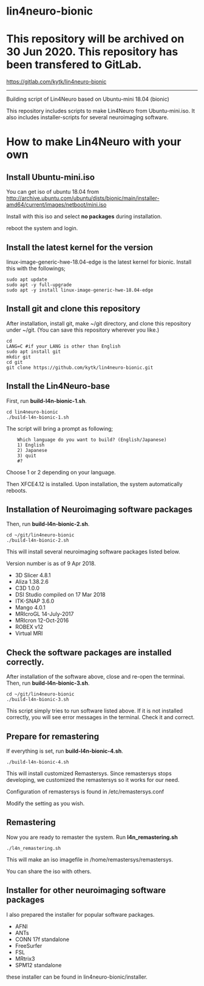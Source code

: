 # lin4neuro-bionic

# This repository will be archived on 30 Jun 2020. This repository has been transfered to GitLab.
https://gitlab.com/kytk/lin4neuro-bionic

----

Building script of Lin4Neuro based on Ubuntu-mini 18.04 (bionic)

This repository includes scripts to make Lin4Neuro from Ubuntu-mini.iso.
It also includes installer-scripts for several neuroimaging software.

# How to make Lin4Neuro with your own

## Install Ubuntu-mini.iso

You can get iso of ubuntu 18.04 from http://archive.ubuntu.com/ubuntu/dists/bionic/main/installer-amd64/current/images/netboot/mini.iso

Install with this iso and select **no packages** during installation.

reboot the system and login.

## Install the latest kernel for the version

linux-image-generic-hwe-18.04-edge is the latest kernel for bionic.
Install this with the followings;

```
sudo apt update
sudo apt -y full-upgrade
sudo apt -y install linux-image-generic-hwe-18.04-edge
```

## Install git and clone this repository

After installation, install git, make ~/git directory, and clone this repository under ~/git. (You can save this repository wherever you like.)

```
cd
LANG=C #if your LANG is other than English
sudo apt install git
mkdir git
cd git
git clone https://github.com/kytk/lin4neuro-bionic.git
```

## Install the Lin4Neuro-base

First, run **build-l4n-bionic-1.sh**.

```
cd lin4neuro-bionic
./build-l4n-bionic-1.sh
```

The script will bring a prompt as following;

```
    Which language do you want to build? (English/Japanese)
    1) English
    2) Japanese
    3) quit
    #? 
```

Choose 1 or 2 depending on your language.

Then XFCE4.12 is installed. Upon installation, the system automatically reboots.

## Installation of Neuroimaging software packages

Then, run **build-l4n-bionic-2.sh**.

```
cd ~/git/lin4neuro-bionic
./build-l4n-bionic-2.sh
```

This will install several neuroimaging software packages listed below.

Version number is as of 9 Apr 2018.

* 3D Slicer 4.8.1
* Aliza 1.38.2.6
* C3D 1.0.0
* DSI Studio compiled on 17 Mar 2018
* ITK-SNAP 3.6.0
* Mango 4.0.1
* MRIcroGL 14-July-2017
* MRIcron 12-Oct-2016
* ROBEX v12
* Virtual MRI

## Check the software packages are installed correctly.

After installation of the software above, close and re-open the terminai.
Then, run **build-l4n-bionic-3.sh**.

```
cd ~/git/lin4neuro-bionic
./build-l4n-bionic-3.sh
```

This script simply tries to run software listed above.
If it is not installed correctly, you will see error messages in the terminal. Check it and correct.

## Prepare for remastering

If everything is set, run **build-l4n-bionic-4.sh**.

```
./build-l4n-bionic-4.sh
```

This will install customized Remastersys. Since remastersys stops developing, we customized the remastersys so it works for our need.

Configuration of remastersys is found in /etc/remastersys.conf

Modify the setting as you wish.

<!---
## (optional but important) Change UID in casper

If you work under VirtualBox circumstance, you need to do the following.
When you use VirtualBox Guest Additions, you need to add your username to vboxsf group. The id of vboxsf will be 999, which conflicts with uid of the user (custom) in live media. In order to avoid the conflict, change uid in casper settings.

    $ cd /usr/share/initramfs-tools/scripts/casper-bottom
    $ sudo nano 25adduser

around line 51, you will find

    db_set passwd/user-uid 999

You change 999 to 990.
-->

## Remastering

Now you are ready to remaster the system. Run **l4n_remastering.sh**

```
./l4n_remastering.sh
```

This will make an iso imagefile in /home/remastersys/remastersys.

You can share the iso with others.
 
## Installer for other neuroimaging software packages

I also prepared the installer for popular software packages.

* AFNI
* ANTs
* CONN 17f standalone
* FreeSurfer
* FSL
* MRtrix3
* SPM12 standalone 

these installer can be found in lin4neuro-bionic/installer.


